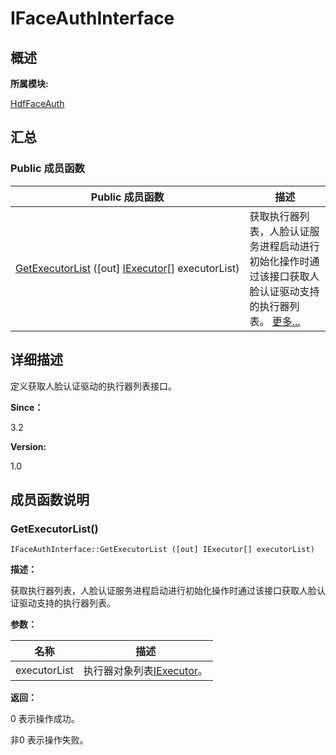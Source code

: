 # IFaceAuthInterface


## **概述**

**所属模块:**

[HdfFaceAuth](_hdf_face_auth.md)


## **汇总**


### Public 成员函数

  | Public&nbsp;成员函数 | 描述 | 
| -------- | -------- |
| [GetExecutorList](#getexecutorlist)&nbsp;([out]&nbsp;[IExecutor](interface_i_executor.md)[]&nbsp;executorList) | 获取执行器列表，人脸认证服务进程启动进行初始化操作时通过该接口获取人脸认证驱动支持的执行器列表。&nbsp;[更多...](#getexecutorlist) | 


## **详细描述**

定义获取人脸认证驱动的执行器列表接口。

**Since：**

3.2

**Version:**

1.0


## **成员函数说明**


### GetExecutorList()

  
```
IFaceAuthInterface::GetExecutorList ([out] IExecutor[] executorList)
```

**描述：**

获取执行器列表，人脸认证服务进程启动进行初始化操作时通过该接口获取人脸认证驱动支持的执行器列表。

**参数：**

  | 名称 | 描述 | 
| -------- | -------- |
| executorList | 执行器对象列表[IExecutor](interface_i_executor.md)。 | 

**返回：**

0 表示操作成功。

非0 表示操作失败。
